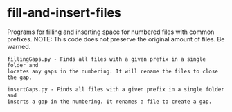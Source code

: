 # fill-and-insert-files
Programs for filling and inserting space for numbered files with common prefixes.
NOTE: This code does not preserve the original amount of files.  Be warned.

    fillingGaps.py - Finds all files with a given prefix in a single folder and
    locates any gaps in the numbering. It will rename the files to close the gap.
    
    insertGaps.py - Finds all files with a given prefix in a single folder and
    inserts a gap in the numbering. It renames a file to create a gap.
